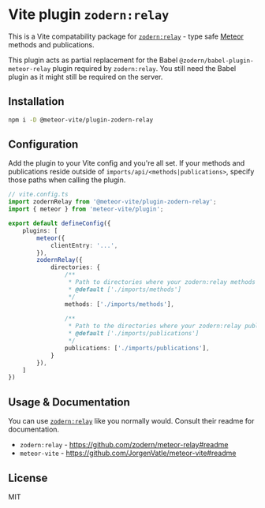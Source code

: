 # Vite plugin `zodern:relay`

This is a Vite compatability package for
[`zodern:relay`](https://github.com/zodern/meteor-relay#readme) - type safe
[Meteor](https://meteor.com/) methods and publications.

This plugin acts as partial replacement for the Babel `@zodern/babel-plugin-meteor-relay` plugin required by 
`zodern:relay`. You still need the Babel plugin as it might still be required on the server.


## Installation
```sh
npm i -D @meteor-vite/plugin-zodern-relay
```

## Configuration
Add the plugin to your Vite config and you're all set. If your methods and publications reside outside of `imports/api/<methods|publications>`, specify those paths when calling the plugin.
```ts
// vite.config.ts
import zodernRelay from '@meteor-vite/plugin-zodern-relay';
import { meteor } from 'meteor-vite/plugin';

export default defineConfig({
    plugins: [
        meteor({
            clientEntry: '...',
        }),
        zodernRelay({
            directories: {
                /**
                 * Path to directories where your zodern:relay methods live
                 * @default ['./imports/methods']
                 */
                methods: ['./imports/methods'],
                
                /**
                 * Path to the directories where your zodern:relay publications live.
                 * @default ['./imports/publications']
                 */
                publications: ['./imports/publications'],
            }
        }),
    ]
})
```

## Usage & Documentation
You can use [`zodern:relay`](https://github.com/zodern/meteor-relay#readme) like you normally would. Consult their 
readme for documentation.

- `zodern:relay` - https://github.com/zodern/meteor-relay#readme
- `meteor-vite` - https://github.com/JorgenVatle/meteor-vite#readme

## License
MIT